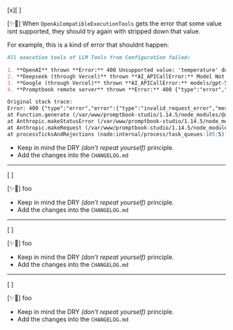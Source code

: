 [x][ ]

[✨🎷] When `OpenAiCompatibleExecutionTools` gets the error that some value isnt supported, they should try again with stripped down that value.

For example, this is a kind of error that shouldnt happen:

```markdown
All execution tools of LLM Tools from Configuration failed:

1. **OpenAI** thrown **Error:** 400 Unsupported value: 'temperature' does not support 0.7 with this model. Only the default (1) value is supported.
2. **Deepseek (through Vercel)** thrown **AI_APICallError:** Model Not Exist
3. **Google (through Vercel)** thrown **AI_APICallError:** models/gpt-5 is not found for API version v1beta, or is not supported for generateContent. Call ListModels to see the list of available models and their supported methods.
4. **Promptbook remote server** thrown **Error:** 400 {"type":"error","error":{"type":"invalid_request_error","message":"Your credit balance is too low to access the Anthropic API. Please go to Plans & Billing to upgrade or purchase credits."},"request_id":"req_011CTqu2hCxHmLeeC9pkyVr4"}

Original stack trace:
Error: 400 {"type":"error","error":{"type":"invalid_request_error","message":"Your credit balance is too low to access the Anthropic API. Please go to Plans & Billing to upgrade or purchase credits."},"request_id":"req_011CTqu2hCxHmLeeC9pkyVr4"}
at Function.generate (/var/www/promptbook-studio/1.14.5/node_modules/@anthropic-ai/sdk/src/error.ts:61:14)
at Anthropic.makeStatusError (/var/www/promptbook-studio/1.14.5/node_modules/@anthropic-ai/sdk/src/core.ts:397:21)
at Anthropic.makeRequest (/var/www/promptbook-studio/1.14.5/node_modules/@anthropic-ai/sdk/src/core.ts:460:24)
at processTicksAndRejections (node:internal/process/task_queues:105:5)
```

-   Keep in mind the DRY _(don't repeat yourself)_ principle.
-   Add the changes into the `CHANGELOG.md`

---

[ ]

[✨🎷] foo

-   Keep in mind the DRY _(don't repeat yourself)_ principle.
-   Add the changes into the `CHANGELOG.md`

---

[ ]

[✨🎷] foo

-   Keep in mind the DRY _(don't repeat yourself)_ principle.
-   Add the changes into the `CHANGELOG.md`

---

[ ]

[✨🎷] foo

-   Keep in mind the DRY _(don't repeat yourself)_ principle.
-   Add the changes into the `CHANGELOG.md`
